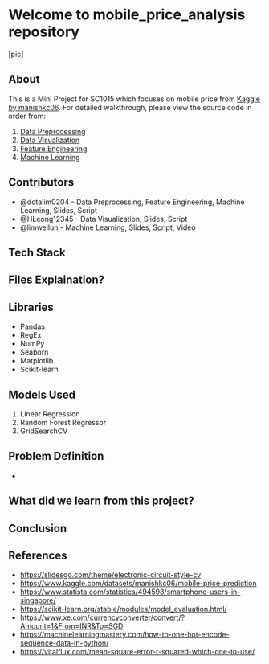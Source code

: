 # Welcome to mobile_price_analysis repository

[pic]

## About

This is a Mini Project for SC1015 which focuses on mobile price from [Kaggle by manishkc06](https://www.kaggle.com/datasets/manishkc06/mobile-price-prediction). For detailed walkthrough, please view the source code in order from:

1. [Data Preprocessing](Data%20Preprocessing.ipynb)
2. [Data Visualization](Exploratory%20Data%20Analysis.ipynb)
3. [Feature Engineering](Feature%20Engineering.ipynb)
4. [Machine Learning](Machine%20Learning.ipynb)

## Contributors

- @dotalim0204 - Data Preprocessing, Feature Engineering, Machine Learning, Slides, Script
- @HLeong12345 - Data Visualization, Slides, Script
- @limweilun - Machine Learning, Slides, Script, Video

## Tech Stack

## Files Explaination? 

## Libraries

- Pandas
- RegEx
- NumPy
- Seaborn
- Matplotlib
- Scikit-learn

## Models Used

1. Linear Regression
2. Random Forest Regressor
3. GridSearchCV

## Problem Definition

- 



## What did we learn from this project?

## Conclusion

## References
- <https://slidesgo.com/theme/electronic-circuit-style-cv>
- <https://www.kaggle.com/datasets/manishkc06/mobile-price-prediction>
- <https://www.statista.com/statistics/494598/smartphone-users-in-singapore/>
- <https://scikit-learn.org/stable/modules/model_evaluation.html/>
- <https://www.xe.com/currencyconverter/convert/?Amount=1&From=INR&To=SGD>
- <https://machinelearningmastery.com/how-to-one-hot-encode-sequence-data-in-python/>
- <https://vitalflux.com/mean-square-error-r-squared-which-one-to-use/>

